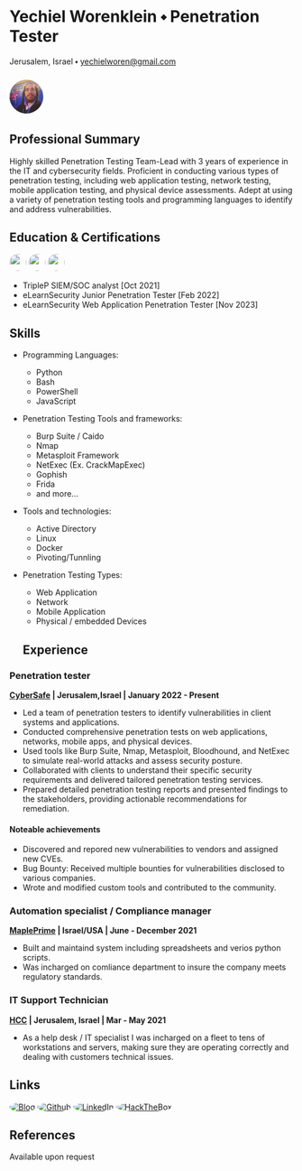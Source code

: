 <style>
    img {
      width: 30px;
      height: 30px;
      object-fit: cover;
      border-radius: 50%;
    }
  </style>
  
# Yechiel Worenklein ⬩ Penetration Tester
Jerusalem, Israel ⬩ [yechielworen@gmail.com](mailto:yechielworen@gmail.com)
### <img style="border-radius: 50%; width: 60px; height: 60px; object-fit: cover;" src="yechielw.jpeg">

## Professional Summary
Highly skilled Penetration Testing Team-Lead with 3 years of experience in the IT and cybersecurity fields. Proficient in conducting various types of penetration testing, including web application testing, network testing, mobile application testing, and physical device assessments. Adept at using a variety of penetration testing tools and programming languages to identify and address vulnerabilities.

## Education & Certifications 
![](https://static.wixstatic.com/media/9347c4_563a828677fc402d893a07cabf3ad93f~mv2.png) ![](https://elearnsecurity.com/wp-content/uploads/eJPT.png) ![](https://elearnsecurity.com/wp-content/uploads/eWPTv1.png)
-  TripleP SIEM/SOC analyst [Oct 2021]
-  eLearnSecurity Junior Penetration Tester [Feb 2022]
-  eLearnSecurity Web Application Penetration Tester [Nov 2023]

## Skills
- Programming Languages:
  - Python
  - Bash
  - PowerShell
  - JavaScript
  
- Penetration Testing Tools and frameworks: 
  - Burp Suite / Caido
  - Nmap
  - Metasploit Framework
  - NetExec (Ex. CrackMapExec)
  - Gophish
  - Frida
  - and more...

- Tools and technologies: 
  - Active Directory
  - Linux
  - Docker
  - Pivoting/Tunnling
 
- Penetration Testing Types:
  - Web Application
  - Network 
  - Mobile Application
  - Physical / embedded Devices

  ## Experience


### Penetration tester

**[CyberSafe](https://cybersafe.co.il/) | Jerusalem,Israel | January 2022 - Present** 
- Led a team of penetration testers to identify vulnerabilities in client systems and applications.
- Conducted comprehensive penetration tests on web applications, networks, mobile apps, and physical devices.
- Used tools like Burp Suite, Nmap, Metasploit, Bloodhound, and NetExec to simulate real-world attacks and assess security posture.
- Collaborated with clients to understand their specific security requirements and delivered tailored penetration testing services.
- Prepared detailed penetration testing reports and presented findings to the stakeholders, providing actionable recommendations for remediation.

#### Noteable achievements
- Discovered and repored new vulnerabilities to vendors and assigned new CVEs.
- Bug Bounty: Received multiple bounties for vulnerabilities disclosed to various  companies.
- Wrote and modified custom tools and contributed to the community. 

### Automation specialist / Compliance manager

**[MaplePrime](https://mapleprime.com/) | Israel/USA | June - December 2021**
- Built and maintaind system including spreadsheets and verios python scripts.
- Was incharged on comliance department to insure the company meets regulatory standards.

### IT Support Technician

**[HCC](https://github.com/hcc-israel) | Jerusalem, Israel | Mar - May 2021**
- As a help desk / IT specialist I was incharged on a fleet to tens of workstations and servers, making sure they are operating correctly and dealing with customers technical issues.


## Links
[![Blog](https://i.imgur.com/lHEUqlK.png)](https://yehciel.xyz) 
[![Github](https://github.githubassets.com/favicons/favicon.png)](https://github.com/yechielw) 
[![LinkedIn](https://static.licdn.com/sc/h/8s162nmbcnfkg7a0k8nq9wwqo)](https://www.linkedin.com/in/yechielw/) 
[![HackTheBox](https://app.hackthebox.com/images/HTB-favicon/favicon-32x32.png)](https://app.hackthebox.com/profile/488213)
## References
Available upon request

